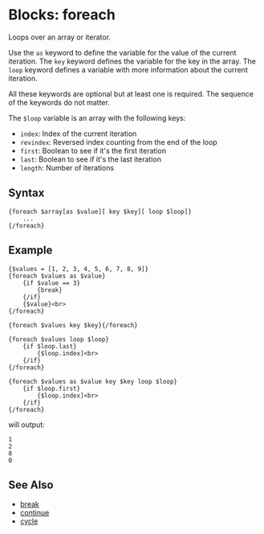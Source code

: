 # Blocks: foreach

Loops over an array or iterator.

Use the ```as``` keyword to define the variable for the value of the current iteration.
The ```key``` keyword defines the variable for the key in the array.
The ```loop``` keyword defines a variable with more information about the current iteration.

All these keywords are optional but at least one is required.
The sequence of the keywords do not matter.

The ```$loop``` variable is an array with the following keys:

- ```index```: Index of the current iteration
- ```revindex```: Reversed index counting from the end of the loop
- ```first```: Boolean to see if it's the first iteration
- ```last```: Boolean to see if it's the last iteration
- ```length```: Number of iterations

## Syntax

```
{foreach $array[as $value][ key $key][ loop $loop]}
    ...
{/foreach}
```

## Example

```
{$values = [1, 2, 3, 4, 5, 6, 7, 8, 9]}
{foreach $values as $value}
    {if $value == 3}
        {break}
    {/if}
    {$value}<br>
{/foreach}

{foreach $values key $key}{/foreach}

{foreach $values loop $loop}
    {if $loop.last}
        {$loop.index]<br>
    {/if}
{/foreach}

{foreach $values as $value key $key loop $loop}
    {if $loop.first}
        {$loop.index]<br>
    {/if}
{/foreach}

```

will output:

```
1
2
8
0
```

## See Also

- [break](break.md)
- [continue](continue.md)
- [cycle](cycle.md)
